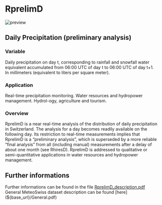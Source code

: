 # RprelimD

![preview](${base_url}/RprelimD/RprelimD.png)

## Daily Precipitation (preliminary analysis)

### Variable
Daily precipitation on day t, corresponding to rainfall and snowfall water equivalent accumulated from 06:00 UTC of day t to 06:00 UTC of day t+1. In millimeters (equivalent to liters per square meter).

### Application
Real-time precipitation monitoring. Water resources and hydropower management. Hydrol-ogy, agriculture and tourism. 

### Overview
RprelimD is a near real-time analysis of the distribution of daily precipitation in Switzerland. The analysis for a day becomes readily available on the following day. Its restriction to real-time measurements implies that RprelimD is a “preliminary analysis”, which is superseded by a more reliable “final analysis” from all (including manual) measurements after a delay of about one month (see RhiresD). RprelimD is addressed to qualitative or semi-quantitative applications in water resources and hydropower management.

## Further informations
Further informations can be found in the file [RprelimD_description.pdf](${base_url}/RprelimD/RprelimD_description.pdf)
General MeteoSwiss dataset description can be found [here](${base_url}/General.pdf)